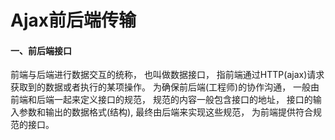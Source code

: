 # Ajax前后端传输

#### 一、前后端接口

前端与后端进行数据交互的统称， 也叫做数据接口， 指前端通过HTTP(ajax)请求获取到的数据或者执行的某项操作。 为确保前后端(工程师)的协作沟通， 一般由前端和后端一起来定义接口的规范， 规范的内容一般包含接口的地址， 接口的输入参数和输出的数据格式(结构), 最终由后端来实现这些规范， 为前端提供符合规范的接口。


